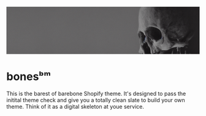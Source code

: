 ![](https://github.com/jonas-koerber/bones/blob/main/LOOKATME.png)

# bonesᵇᵐ
This is the barest of barebone Shopify theme. It's designed to pass the initital theme check and give you a totally clean slate to build your own theme.  Think of it as a digital skeleton at youe service.
